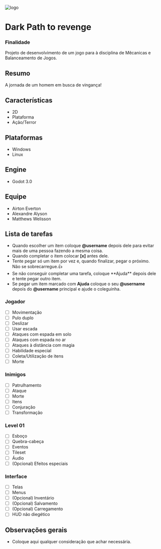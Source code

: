 ![logo](https://github.com/Ahrkano/darkpath/tree/master/.img/darkpath_logo.png)
# Dark Path to revenge

### Finalidade
Projeto de desenvolvimento de um jogo para à disciplina de Mêcanicas e Balanceamento de Jogos.

## Resumo
A jornada de um homem em busca de vingança!

## Características
- 2D
- Plataforma
- Ação/Terror

## Plataformas
- Windows
- Linux

## Engine
- Godot 3.0

## Equipe
- Airton Everton
- Alexandre Alyson
- Matthews Welisson

## Lista de tarefas
- Quando escolher um item coloque **\@username** depois dele para evitar mais de uma pessoa fazendo a mesma coisa.
- Quando completar o item colocar **\[x]** antes dele.
- Tente pegar só um item por vez e, quando finalizar, pegar o próximo. Não se sobrecarregue.:+1:
- Se não conseguir completar uma tarefa, coloque \*\*Ajuda\*\* depois dele e tente pegar outro item.
- Se pegar um item marcado com **Ajuda** coloque o seu **\@username** depois do **\@username** principal e ajude o coleguinha.

### Jogador
- [ ] Movimentação
- [ ] Pulo duplo
- [ ] Deslizar
- [ ] Usar escada
- [ ] Ataques com espada em solo
- [ ] Ataques com espada no ar
- [ ] Ataques à distância com magia
- [ ] Habilidade especial
- [ ] Coleta/Utilização de itens
- [ ] Morte

### Inimigos
- [ ] Patrulhamento
- [ ] Ataque
- [ ] Morte
- [ ] Itens
- [ ] Conjuração
- [ ] Transformação

### Level 01
- [ ] Esboço
- [ ] Quebra-cabeça
- [ ] Eventos
- [ ] Tileset
- [ ] Áudio
- [ ] \(Opcional) Efeitos especiais

### Interface
- [ ] Telas
- [ ] Menus
- [ ] \(Opcional) Inventário
- [ ] \(Opcional) Salvamento
- [ ] \(Opcional) Carregamento
- [ ] HUD não diegético

## Observações gerais
- Coloque aqui qualquer consideração que achar necessária.
